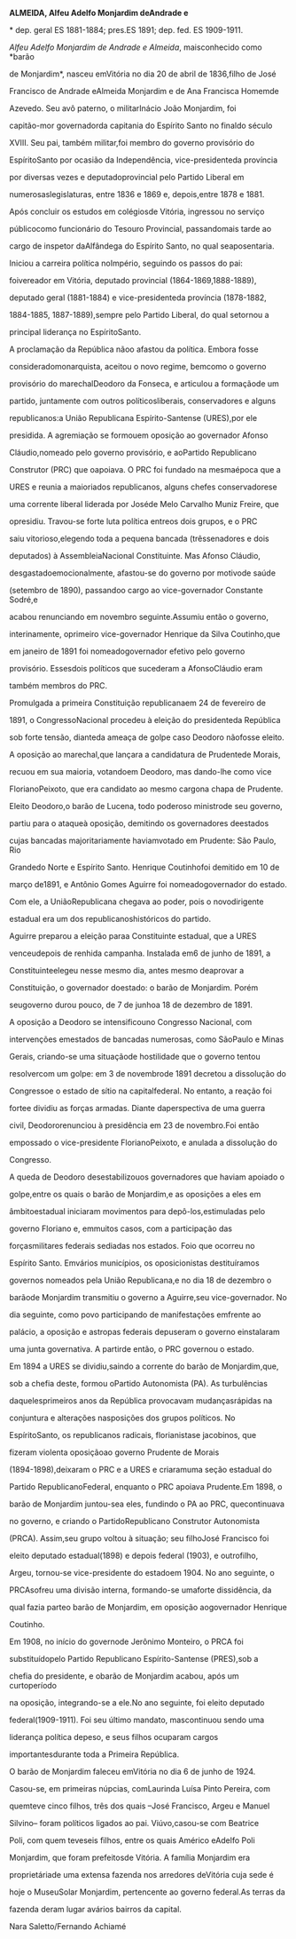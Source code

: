 **ALMEIDA, Alfeu Adelfo Monjardim deAndrade e**



\* dep. geral ES 1881-1884; pres.ES 1891; dep. fed. ES 1909-1911.



*Alfeu Adelfo Monjardim de Andrade e Almeida*, maisconhecido como *barão

de Monjardim*, nasceu emVitória no dia 20 de abril de 1836,filho de José

Francisco de Andrade eAlmeida Monjardim e de Ana Francisca Homemde

Azevedo. Seu avô paterno, o militarInácio João Monjardim, foi

capitão-mor governadorda capitania do Espírito Santo no finaldo século

XVIII. Seu pai, também militar,foi membro do governo provisório do

EspíritoSanto por ocasião da Independência, vice-presidenteda província

por diversas vezes e deputadoprovincial pelo Partido Liberal em

numerosaslegislaturas, entre 1836 e 1869 e, depois,entre 1878 e 1881.



Após concluir os estudos em colégiosde Vitória, ingressou no serviço

públicocomo funcionário do Tesouro Provincial, passandomais tarde ao

cargo de inspetor daAlfândega do Espírito Santo, no qual seaposentaria.

Iniciou a carreira política noImpério, seguindo os passos do pai:

foivereador em Vitória, deputado provincial (1864-1869,1888-1889),

deputado geral (1881-1884) e vice-presidenteda província (1878-1882,

1884-1885, 1887-1889),sempre pelo Partido Liberal, do qual setornou a

principal liderança no EspíritoSanto.



A proclamação da República nãoo afastou da política. Embora fosse

consideradomonarquista, aceitou o novo regime, bemcomo o governo

provisório do marechalDeodoro da Fonseca, e articulou a formaçãode um

partido, juntamente com outros políticosliberais, conservadores e alguns

republicanos:a União Republicana Espírito-Santense (URES),por ele

presidida. A agremiação se formouem oposição ao governador Afonso

Cláudio,nomeado pelo governo provisório, e aoPartido Republicano

Construtor (PRC) que oapoiava. O PRC foi fundado na mesmaépoca que a

URES e reunia a maioriados republicanos, alguns chefes conservadorese

uma corrente liberal liderada por Joséde Melo Carvalho Muniz Freire, que

opresidiu. Travou-se forte luta política entreos dois grupos, e o PRC

saiu vitorioso,elegendo toda a pequena bancada (trêssenadores e dois

deputados) à AssembleiaNacional Constituinte. Mas Afonso Cláudio,

desgastadoemocionalmente, afastou-se do governo por motivode saúde

(setembro de 1890), passandoo cargo ao vice-governador Constante Sodré,e

acabou renunciando em novembro seguinte.Assumiu então o governo,

interinamente, oprimeiro vice-governador Henrique da Silva Coutinho,que

em janeiro de 1891 foi nomeadogovernador efetivo pelo governo

provisório. Essesdois políticos que sucederam a AfonsoCláudio eram

também membros do PRC.



Promulgada a primeira Constituição republicanaem 24 de fevereiro de

1891, o CongressoNacional procedeu à eleição do presidenteda República

sob forte tensão, dianteda ameaça de golpe caso Deodoro nãofosse eleito.

A oposição ao marechal,que lançara a candidatura de Prudentede Morais,

recuou em sua maioria, votandoem Deodoro, mas dando-lhe como vice

FlorianoPeixoto, que era candidato ao mesmo cargona chapa de Prudente.

Eleito Deodoro,o barão de Lucena, todo poderoso ministrode seu governo,

partiu para o ataqueà oposição, demitindo os governadores deestados

cujas bancadas majoritariamente haviamvotado em Prudente: São Paulo, Rio

Grandedo Norte e Espírito Santo. Henrique Coutinhofoi demitido em 10 de

março de1891, e Antônio Gomes Aguirre foi nomeadogovernador do estado.

Com ele, a UniãoRepublicana chegava ao poder, pois o novodirigente

estadual era um dos republicanoshistóricos do partido.



Aguirre preparou a eleição paraa Constituinte estadual, que a URES

venceudepois de renhida campanha. Instalada em6 de junho de 1891, a

Constituinteelegeu nesse mesmo dia, antes mesmo deaprovar a

Constituição, o governador doestado: o barão de Monjardim. Porém

seugoverno durou pouco, de 7 de junhoa 18 de dezembro de 1891.



A oposição a Deodoro se intensificouno Congresso Nacional, com

intervenções emestados de bancadas numerosas, como SãoPaulo e Minas

Gerais, criando-se uma situaçãode hostilidade que o governo tentou

resolvercom um golpe: em 3 de novembrode 1891 decretou a dissolução do

Congressoe o estado de sítio na capitalfederal. No entanto, a reação foi

fortee dividiu as forças armadas. Diante daperspectiva de uma guerra

civil, Deodororenunciou à presidência em 23 de novembro.Foi então

empossado o vice-presidente FlorianoPeixoto, e anulada a dissolução do

Congresso.



A queda de Deodoro desestabilizouos governadores que haviam apoiado o

golpe,entre os quais o barão de Monjardim,e as oposições a eles em

âmbitoestadual iniciaram movimentos para depô-los,estimuladas pelo

governo Floriano e, emmuitos casos, com a participação das

forçasmilitares federais sediadas nos estados. Foio que ocorreu no

Espírito Santo. Emvários municípios, os oposicionistas destituíramos

governos nomeados pela União Republicana,e no dia 18 de dezembro o

barãode Monjardim transmitiu o governo a Aguirre,seu vice-governador. No

dia seguinte, como povo participando de manifestações emfrente ao

palácio, a oposição e astropas federais depuseram o governo einstalaram

uma junta governativa. A partirde então, o PRC governou o estado.



Em 1894 a URES se dividiu,saindo a corrente do barão de Monjardim,que,

sob a chefia deste, formou oPartido Autonomista (PA). As turbulências

daquelesprimeiros anos da República provocavam mudançasrápidas na

conjuntura e alterações nasposições dos grupos políticos. No

EspíritoSanto, os republicanos radicais, florianistase jacobinos, que

fizeram violenta oposiçãoao governo Prudente de Morais

(1894-1898),deixaram o PRC e a URES e criaramuma seção estadual do

Partido RepublicanoFederal, enquanto o PRC apoiava Prudente.Em 1898, o

barão de Monjardim juntou-sea eles, fundindo o PA ao PRC, quecontinuava

no governo, e criando o PartidoRepublicano Construtor Autonomista

(PRCA). Assim,seu grupo voltou à situação; seu filhoJosé Francisco foi

eleito deputado estadual(1898) e depois federal (1903), e outrofilho,

Argeu, tornou-se vice-presidente do estadoem 1904. No ano seguinte, o

PRCAsofreu uma divisão interna, formando-se umaforte dissidência, da

qual fazia parteo barão de Monjardim, em oposição aogovernador Henrique

Coutinho.



Em 1908, no início do governode Jerônimo Monteiro, o PRCA foi

substituídopelo Partido Republicano Espírito-Santense (PRES),sob a

chefia do presidente, e obarão de Monjardim acabou, após um curtoperíodo

na oposição, integrando-se a ele.No ano seguinte, foi eleito deputado

federal(1909-1911). Foi seu último mandato, mascontinuou sendo uma

liderança política depeso, e seus filhos ocuparam cargos

importantesdurante toda a Primeira República.



O barão de Monjardim faleceu emVitória no dia 6 de junho de 1924.



Casou-se, em primeiras núpcias, comLaurinda Luísa Pinto Pereira, com

quemteve cinco filhos, três dos quais –José Francisco, Argeu e Manuel

Silvino– foram políticos ligados ao pai. Viúvo,casou-se com Beatrice

Poli, com quem teveseis filhos, entre os quais Américo eAdelfo Poli

Monjardim, que foram prefeitosde Vitória. A família Monjardim era

proprietáriade uma extensa fazenda nos arredores deVitória cuja sede é

hoje o MuseuSolar Monjardim, pertencente ao governo federal.As terras da

fazenda deram lugar avários bairros da capital.



Nara Saletto/Fernando Achiamé



